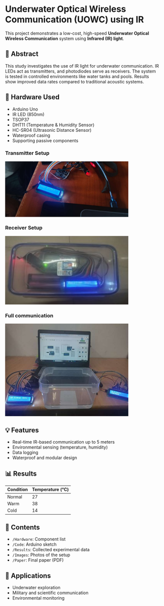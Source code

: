 # Underwater Optical Wireless Communication (UOWC) using IR

This project demonstrates a low-cost, high-speed **Underwater Optical Wireless Communication** system using **Infrared (IR) light**.

## 📝 Abstract

This study investigates the use of IR light for underwater communication. IR LEDs act as transmitters, and photodiodes serve as receivers. The system is tested in controlled environments like water tanks and pools. Results show improved data rates compared to traditional acoustic systems.

## 🔧 Hardware Used

- Arduino Uno
- IR LED (850nm)
- TSOP37
- DHT11 (Temperature & Humidity Sensor)
- HC-SR04 (Ultrasonic Distance Sensor)
- Waterproof casing
- Supporting passive components



### Transmitter Setup
<img src="Images/Transmitter.jpg" alt="IR LED" width="400"/>

### Receiver Setup
<img src="Images/receiver.jpg" alt="IR LED" width="400"/>

### Full communication
<img src="Images/Final setup.jpg" alt="IR LED" width="400"/>

## 💡 Features

- Real-time IR-based communication up to 5 meters
- Environmental sensing (temperature, humidity)
- Data logging
- Waterproof and modular design

## 📊 Results

| Condition | Temperature (°C) |
|-----------|------------------|
| Normal    | 27               |
| Warm      | 38               |
| Cold      | 14               |

## 📁 Contents

- `/Hardware`: Component list
- `/Code`: Arduino sketch
- `/Results`: Collected experimental data
- `/Images`: Photos of the setup 
- `/Paper`: Final paper (PDF)

## 📌 Applications

- Underwater exploration
- Military and scientific communication
- Environmental monitoring
